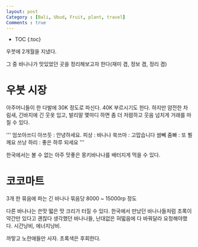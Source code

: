 ```yaml
---
layout: post
Category : [Bali, Ubud, Fruit, plant, travel]
Comments : true
---
```


* TOC
{:toc}

우붓에 2개월을 지냈다.

그 중 바나나가 맛있었던 곳을 정리해보고자 한다(재미 겸, 정보 겸, 정리 겸)



# 우붓 시장

아주머니들이 한 다발에 30K 정도로 파신다. 
40K 부르시기도 한다. 하지만 얌전한 차림새, 긴바지에 긴 웃옷 입고, 발리말 몇마디 하면 좀 더 저렴하고 웃음 넘치게 거래를 마칠 수 있다. 

'''
엄쏘아쓰디 아쓰둣 : 안녕하세요.
피상 : 바나나
쑥쓰마 : 고맙습니다
쌈뻬 줌빠 : 또 뵐께요
쓰낭 하리 : 좋은 하루 되세요
'''


한국에서는 볼 수 없는 아주 맛좋은 몽키바나나를 배터지게 먹을 수 있다.

# 코코마트 

3개 한 묶음에 파는 긴 바나나
묶음당 8000 ~ 15000rp 정도

다른 바나나는 쓴맛 떫은 맛 크리가 터질 수 있다. 한국에서 만났던 바나나들처럼 초록이 약간만 있다고 괜찮다 생각했던 바나나들, 난대없은 혀떫음에 다 바꿔달라 요청해야했다. 시간낭비, 에너지낭비.

까맣고 노란애들만 사자. 초록색은 후회한다.

